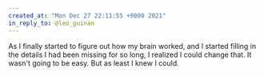 ```yaml
---
created_at: "Mon Dec 27 22:11:55 +0000 2021"
in_reply_to: @leo_guinan
---
```


As I finally started to figure out how my brain worked, and I started filling in the details I had been missing for so long, I realized I could change that. It wasn't going to be easy. But as least I knew I could.
